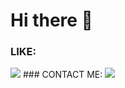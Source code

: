 # Hi there 👋

### LIKE:
<img src="https://img.shields.io/badge/PlayingGames-000000?style=for-the-badge&logo=counterstrike&logoColor=FFFFFF"/>
### CONTACT ME:
<img src="https://img.shields.io/badge/ewhdtls0@naver.com-005FF9?style=for-the-badge&logo=gmail&logoColor=EA4335"/>
<!--
**ewhdtls0/ewhdtls0** is a ✨ _special_ ✨ repository because its `README.md` (this file) appears on your GitHub profile.

Here are some ideas to get you started:

- 🔭 I’m currently working on ...
- 🌱 I’m currently learning ...
- 👯 I’m looking to collaborate on ...
- 🤔 I’m looking for help with ...
- 💬 Ask me about ...
- 📫 How to reach me: ...
- 😄 Pronouns: ...
- ⚡ Fun fact: ...
-->
